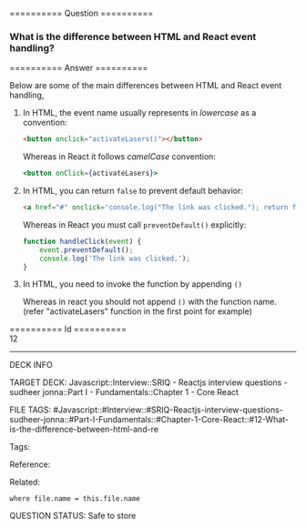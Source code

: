 ========== Question ==========  

### What is the difference between HTML and React event handling?  

========== Answer ==========  

Below are some of the main differences between HTML and React event handling,

1. In HTML, the event name usually represents in _lowercase_ as a convention:

    ```html
    <button onclick="activateLasers()"></button>
    ```

    Whereas in React it follows _camelCase_ convention:

    ```jsx
    <button onClick={activateLasers}>
    ```

2. In HTML, you can return `false` to prevent default behavior:

    ```html
    <a href="#" onclick='console.log("The link was clicked."); return false;' />
    ```

    Whereas in React you must call `preventDefault()` explicitly:

    ```javascript
    function handleClick(event) {
        event.preventDefault();
        console.log('The link was clicked.');
    }
    ```

3. In HTML, you need to invoke the function by appending `()`

    Whereas in react you should not append `()` with the function name. (refer "activateLasers" function in the first point for example)

========== Id ==========  
12

---

DECK INFO

TARGET DECK: Javascript::Interview::SRIQ - Reactjs interview questions - sudheer jonna::Part I - Fundamentals::Chapter 1 - Core React

FILE TAGS: #Javascript::#Interview::#SRIQ-Reactjs-interview-questions-sudheer-jonna::#Part-I-Fundamentals::#Chapter-1-Core-React::#12-What-is-the-difference-between-html-and-re

Tags:

Reference:

Related:

```dataview
where file.name = this.file.name
```

QUESTION STATUS: Safe to store
